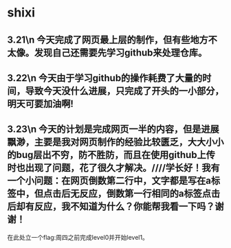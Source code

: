 # shixi
## 3.21\n 今天完成了网页最上层的制作，但有些地方不太像。发现自己还需要先学习github来处理仓库。
## 3.22\n 今天由于学习github的操作耗费了大量的时间，导致今天没什么进展，只完成了开头的一小部分，明天可要加油啊!
## 3.23\n 今天的计划是完成网页一半的内容，但是进展飘渺，主要是我对网页制作的经验比较匮乏，大大小小的bug层出不穷，防不胜防，而且在使用github上传时也出现了问题，花了很久才解决。////学长好！我有一个小问题：在网页倒数第二行中，文字都是写在a标签中，但点击后无反应，倒数第一行相同的a标签点击后却有反应，我不知道为什么？你能帮我看一下吗？谢谢！
在此处立一个flag:周四之前完成level0并开始level1。
